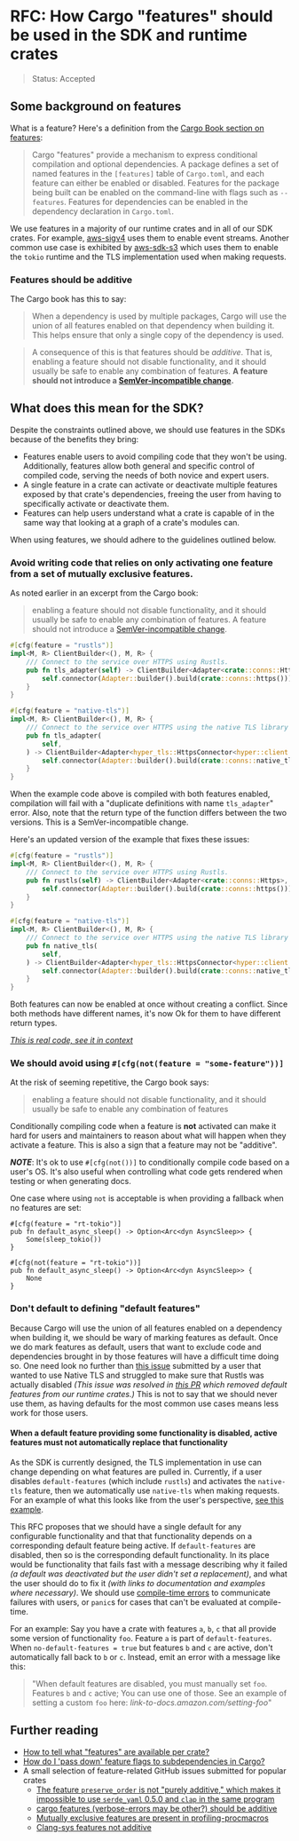 # RFC: How Cargo "features" should be used in the SDK and runtime crates

> Status: Accepted

## Some background on features

What is a feature? Here's a definition from the [Cargo Book section on features]:

> Cargo "features" provide a mechanism to express conditional compilation and optional dependencies. A package defines a set of named features in the `[features]` table of `Cargo.toml`, and each feature can either be enabled or disabled. Features for the package being built can be enabled on the command-line with flags such as `--features`. Features for dependencies can be enabled in the dependency declaration in `Cargo.toml`.

We use features in a majority of our runtime crates and in all of our SDK crates. For example, [aws-sigv4] uses them to enable event streams. Another common use case is exhibited by [aws-sdk-s3] which uses them to enable the `tokio` runtime and the TLS implementation used when making requests.

### Features should be additive

The Cargo book has this to say:

> When a dependency is used by multiple packages, Cargo will use the union of all features enabled on that dependency when building it. This helps ensure that only a single copy of the dependency is used.

> A consequence of this is that features should be *additive*. That is, enabling a feature should not disable functionality, and it should usually be safe to enable any combination of features. **A feature should not introduce a [SemVer-incompatible change].**

## What does this mean for the SDK?

Despite the constraints outlined above, we should use features in the SDKs because of the benefits they bring:

- Features enable users to avoid compiling code that they won't be using. Additionally, features allow both general and specific control of compiled code, serving the needs of both novice and expert users.
- A single feature in a crate can activate or deactivate multiple features exposed by that crate's dependencies, freeing the user from having to specifically activate or deactivate them.
- Features can help users understand what a crate is capable of in the same way that looking at a graph of a crate's modules can.

When using features, we should adhere to the guidelines outlined below.

### Avoid writing code that relies on only activating one feature from a set of mutually exclusive features.

As noted earlier in an excerpt from the Cargo book:

> enabling a feature should not disable functionality, and it should usually be safe to enable any combination of features. A feature should not introduce a [SemVer-incompatible change].

```rust
#[cfg(feature = "rustls")]
impl<M, R> ClientBuilder<(), M, R> {
    /// Connect to the service over HTTPS using Rustls.
    pub fn tls_adapter(self) -> ClientBuilder<Adapter<crate::conns::Https>, M, R> {
        self.connector(Adapter::builder().build(crate::conns::https()))
    }
}

#[cfg(feature = "native-tls")]
impl<M, R> ClientBuilder<(), M, R> {
    /// Connect to the service over HTTPS using the native TLS library on your platform.
    pub fn tls_adapter(
        self,
    ) -> ClientBuilder<Adapter<hyper_tls::HttpsConnector<hyper::client::HttpConnector>>, M, R> {
        self.connector(Adapter::builder().build(crate::conns::native_tls()))
    }
}
```

When the example code above is compiled with both features enabled, compilation will fail with a "duplicate definitions with name `tls_adapter`" error. Also, note that the return type of the function differs between the two versions. This is a SemVer-incompatible change.

Here's an updated version of the example that fixes these issues:

```rust
#[cfg(feature = "rustls")]
impl<M, R> ClientBuilder<(), M, R> {
    /// Connect to the service over HTTPS using Rustls.
    pub fn rustls(self) -> ClientBuilder<Adapter<crate::conns::Https>, M, R> {
        self.connector(Adapter::builder().build(crate::conns::https()))
    }
}

#[cfg(feature = "native-tls")]
impl<M, R> ClientBuilder<(), M, R> {
    /// Connect to the service over HTTPS using the native TLS library on your platform.
    pub fn native_tls(
        self,
    ) -> ClientBuilder<Adapter<hyper_tls::HttpsConnector<hyper::client::HttpConnector>>, M, R> {
        self.connector(Adapter::builder().build(crate::conns::native_tls()))
    }
}
```

Both features can now be enabled at once without creating a conflict. Since both methods have different names, it's now Ok for them to have different return types.

[*This is real code, see it in context*](https://github.com/awslabs/smithy-rs/blob/2e7ed943513203f1472f2490866dc4fb8a392bd3/rust-runtime/aws-smithy-client/src/hyper_ext.rs#L303)

### We should avoid using `#[cfg(not(feature = "some-feature"))]`

At the risk of seeming repetitive, the Cargo book says:

> enabling a feature should not disable functionality, and it should usually be safe to enable any combination of features

Conditionally compiling code when a feature is **not** activated can make it hard for users and maintainers to reason about what will happen when they activate a feature. This is also a sign that a feature may not be "additive".

***NOTE***: It's ok to use `#[cfg(not())]` to conditionally compile code based on a user's OS. It's also useful when controlling what code gets rendered when testing or when generating docs.

One case where using `not` is acceptable is when providing a fallback when no features are set:

```rust,ignore
#[cfg(feature = "rt-tokio")]
pub fn default_async_sleep() -> Option<Arc<dyn AsyncSleep>> {
    Some(sleep_tokio())
}

#[cfg(not(feature = "rt-tokio"))]
pub fn default_async_sleep() -> Option<Arc<dyn AsyncSleep>> {
    None
}
```

### Don't default to defining "default features"

Because Cargo will use the union of all features enabled on a dependency when building it, we should be wary of marking features as default. Once we do mark features as default, users that want to exclude code and dependencies brought in by those features will have a difficult time doing so. One need look no further than [this issue][remove rustls from crate graph] submitted by a user that wanted to use Native TLS and struggled to make sure that Rustls was actually disabled *(This issue was resolved in [this PR][remove default features from runtime crates] which removed default features from our runtime crates.)* This is not to say that we should never use them, as having defaults for the most common use cases means less work for those users.

#### When a default feature providing some functionality is disabled, active features must not automatically replace that functionality

As the SDK is currently designed, the TLS implementation in use can change depending on what features are pulled in. Currently, if a user disables `default-features` (which include `rustls`) and activates the `native-tls` feature, then we automatically use `native-tls` when making requests. For an example of what this looks like from the user's perspective, [see this example][native-tls example].

This RFC proposes that we should have a single default for any configurable functionality and that that functionality depends on a corresponding default feature being active. If `default-features` are disabled, then so is the corresponding default functionality. In its place would be functionality that fails fast with a message describing why it failed *(a default was deactivated but the user didn't set a replacement)*, and what the user should do to fix it *(with links to documentation and examples where necessary)*. We should use [compile-time errors] to communicate failures with users, or `panic`s for cases that can't be evaluated at compile-time.

For an example: Say you have a crate with features `a`, `b`, `c` that all provide some version of functionality `foo`. Feature `a` is part of `default-features`. When `no-default-features = true` but features `b` and `c` are active, don't automatically fall back to `b` or `c`. Instead, emit an error with a message like this:

> "When default features are disabled, you must manually set `foo`. Features `b` and `c` active; You can use one of those. See an example of setting a custom `foo` here: *link-to-docs.amazon.com/setting-foo*"

## Further reading

- [How to tell what "features" are available per crate?]
- [How do I 'pass down' feature flags to subdependencies in Cargo?]
- A small selection of feature-related GitHub issues submitted for popular crates
    - [The feature `preserve_order` is not "purely additive," which makes it impossible to use `serde_yaml` 0.5.0 and `clap` in the same program][yaml-rust#44]
    - [cargo features (verbose-errors may be other?) should be additive][nom#544]
    - [Mutually exclusive features are present in profiling-procmacros][profiling#32]
    - [Clang-sys features not additive][clang-sys#128]

[aws-sigv4]: https://github.com/awslabs/smithy-rs/blob/5a1990791d727652587df51b77df4d1df9058252/aws/rust-runtime/aws-sigv4/Cargo.toml
[aws-sdk-s3]: https://github.com/awslabs/aws-sdk-rust/blob/f2b4361b004ee822960ea9791f566fd4eb6d1aba/sdk/s3/Cargo.toml
[Cargo Book section on features]: https://doc.rust-lang.org/cargo/reference/features.html
[SemVer-incompatible change]: https://doc.rust-lang.org/cargo/reference/features.html#semver-compatibility
[remove rustls from crate graph]: https://github.com/awslabs/aws-sdk-rust/issues/304
[remove default features from runtime crates]: https://github.com/awslabs/smithy-rs/pull/935
[cfg! macro]: https://doc.rust-lang.org/rust-by-example/attribute/cfg.html
[How to tell what "features" are available per crate?]: https://stackoverflow.com/questions/59761045/how-to-tell-what-features-are-available-per-crate
[How do I 'pass down' feature flags to subdependencies in Cargo?]: https://stackoverflow.com/questions/40021555/how-do-i-pass-down-feature-flags-to-subdependencies-in-cargo
[yaml-rust#44]: https://github.com/chyh1990/yaml-rust/issues/44
[nom#544]: https://github.com/Geal/nom/issues/544
[profiling#32]: https://github.com/aclysma/profiling/issues/32
[clang-sys#128]: https://github.com/KyleMayes/clang-sys/issues/128
[compile-time errors]: https://doc.rust-lang.org/stable/std/macro.compile_error.html
[native-tls example]: https://github.com/awslabs/smithy-rs/tree/bc316a0b81b75a00c389f6281a66eb0f5357172a/aws/sdk/examples/using_native_tls_instead_of_rustls
